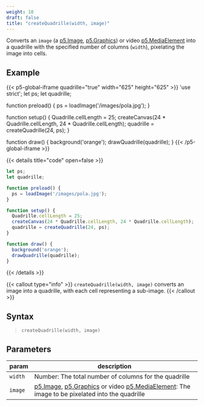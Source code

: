 ```yaml
---
weight: 10
draft: false
title: "createQuadrille(width, image)"
---
```


Converts an `image` (a [p5.Image](https://p5js.org/reference/#/p5.Image), [p5.Graphics](https://p5js.org/reference/#/p5.Graphics)) or video [p5.MediaElement](https://p5js.org/reference/p5/p5.MediaElement/) into a quadrille with the specified number of columns (`width`), pixelating the image into cells.

## Example

{{< p5-global-iframe quadrille="true" width="625" height="625" >}}
'use strict';
let ps;
let quadrille;

function preload() {
  ps = loadImage('/images/pola.jpg');
}

function setup() {
  Quadrille.cellLength = 25;
  createCanvas(24 * Quadrille.cellLength, 24 * Quadrille.cellLength);
  quadrille = createQuadrille(24, ps);
}

function draw() {
  background('orange');
  drawQuadrille(quadrille);
}
{{< /p5-global-iframe >}}

{{< details title="code" open=false >}}
```js
let ps;
let quadrille;

function preload() {
  ps = loadImage('/images/pola.jpg');
}

function setup() {
  Quadrille.cellLength = 25;
  createCanvas(24 * Quadrille.cellLength, 24 * Quadrille.cellLength);
  quadrille = createQuadrille(24, ps);
}

function draw() {
  background('orange');
  drawQuadrille(quadrille);
}
```
{{< /details >}}

{{< callout type="info" >}}
`createQuadrille(width, image)` converts an image into a quadrille, with each cell representing a sub-image.
{{< /callout >}}

## Syntax

> `createQuadrille(width, image)`

## Parameters

| param  | description                                                                                         |
|--------|-----------------------------------------------------------------------------------------------------|
| `width`  | Number: The total number of columns for the quadrille                                               |
| `image`  | [p5.Image](https://p5js.org/reference/#/p5.Image), [p5.Graphics](https://p5js.org/reference/#/p5.Graphics) or video [p5.MediaElement](https://p5js.org/reference/p5/p5.MediaElement/): The image to be pixelated into the quadrille |